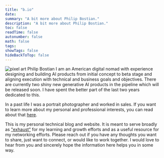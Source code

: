 ```yaml
---
title: "b.io"
date: 
summary: "A bit more about Philip Bostian."
description: "A bit more about Philip Bostian."
toc: false
readTime: false
autonumber: false
math: false
tags:
showTags: false
hideBackToTop: false
---
```

![pixel art Philip Bostian](/pixel-pfp-200x200.png)
I am an American digital nomad with experience designing and building AI products from initial concept to beta stage and aligning execution with technical and business goals and objectives. There are currently two shiny new generative AI products in the pipeline which will be released soon. I have spent the better part of the last two years dedicated to this.

In a past life I was a portrait photographer and worked in sales. If you want to learn more about my personal and professional interests, you can read about that [here](/posts).

This is my personal technical blog and website. It is meant to serve broadly as ["exhaust"](https://www.swyx.io/learn-in-public) for my learning and growth efforts and as a useful resource for my networking efforts. Please reach out if you have any thoughts you want to share, just want to connect, or would like to work together. I would love to hear from you and sincerely hope the information here helps you in some way.